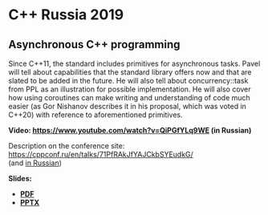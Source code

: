 # C++ Russia 2019

## Asynchronous C++ programming

Since C++11, the standard includes primitives for asynchronous tasks. Pavel will tell about capabilities that the standard library offers now and that are slated to be added in the future. He will also tell about concurrency::task from PPL as an illustration for possible implementation. He will also cover how using coroutines can make writing and understanding of code much easier (as Gor Nishanov describes it in his proposal, which was voted in C++20) with reference to aforementioned primitives.

**Video: [https://www.youtube.com/<wbr>watch?v=QiPGfYLq9WE](https://www.youtube.com/watch?v=QiPGfYLq9WE) (in Russian)**

Description on the conference site:\
[https://cppconf.ru/<wbr>en/<wbr>talks/<wbr>71PfRAkJfYAJCkbSYEudkG/](https://cppconf.ru/en/talks/71PfRAkJfYAJCkbSYEudkG/)\
(and [in Russian](https://cppconf.ru/talks/71PfRAkJfYAJCkbSYEudkG/))

**Slides:**
* **[PDF](Asynchronous%20programming%20in%20C++%20RUS.pdf)**
* **[PPTX](Asynchronous%20programming%20in%20C++%20RUS.pptx)**

